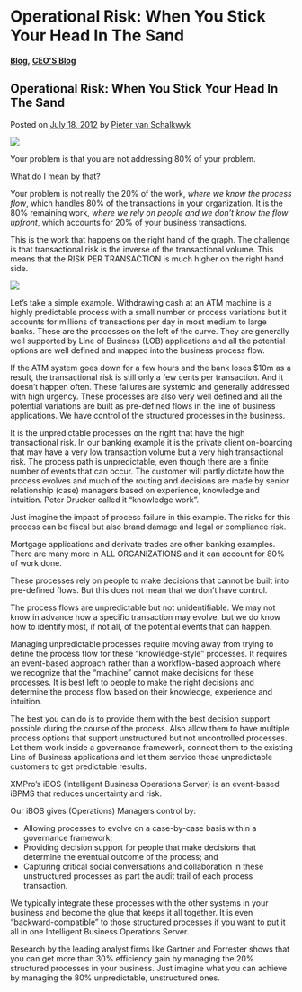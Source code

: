 # Operational Risk: When You Stick Your Head In The Sand

[**Blog**](https://xmpro.com/category/blog/)**,** [**CEO'S Blog**](https://xmpro.com/category/blog/pieter-blog/)

## Operational Risk: When You Stick Your Head In The Sand

Posted on [July 18, 2012](https://xmpro.com/unpredictable-processes/) by [Pieter van Schalkwyk](https://xmpro.com/author/pietervs/)

[![](https://xmpro.com/wp-content/uploads/2012/07/Unpredictable.png)](https://xmpro.com/wp-content/uploads/2012/07/Unpredictable.png)

Your problem is that you are not addressing 80% of your problem.

What do I mean by that?

Your problem is not really the 20% of the work, _where we know the process flow_, which handles 80% of the transactions in your organization. It is the 80% remaining work, _where we rely on people and we don’t know the flow upfront_, which accounts for 20% of your business transactions.

This is the work that happens on the right hand of the graph. The challenge is that transactional risk is the inverse of the transactional volume. This means that the RISK PER TRANSACTION is much higher on the right hand side.

[![](https://xmpro.com/wp-content/uploads/2012/07/GraphUnpredictable2.png)](https://xmpro.com/info/unpredictable-process/)

Let’s take a simple example. Withdrawing cash at an ATM machine is a highly predictable process with a small number or process variations but it accounts for millions of transactions per day in most medium to large banks. These are the processes on the left of the curve. They are generally well supported by Line of Business (LOB) applications and all the potential options are well defined and mapped into the business process flow.

If the ATM system goes down for a few hours and the bank loses $10m as a result, the transactional risk is still only a few cents per transaction. And it doesn’t happen often. These failures are systemic and generally addressed with high urgency. These processes are also very well defined and all the potential variations are built as pre-defined flows in the line of business applications. We have control of the structured processes in the business.

It is the unpredictable processes on the right that have the high transactional risk. In our banking example it is the private client on-boarding that may have a very low transaction volume but a very high transactional risk. The process path is unpredictable, even though there are a finite number of events that can occur. The customer will partly dictate how the process evolves and much of the routing and decisions are made by senior relationship (case) managers based on experience, knowledge and intuition. Peter Drucker called it “knowledge work”.

Just imagine the impact of process failure in this example. The risks for this process can be fiscal but also brand damage and legal or compliance risk.

Mortgage applications and derivate trades are other banking examples. There are many more in ALL ORGANIZATIONS and it can account for 80% of work done.

These processes rely on people to make decisions that cannot be built into pre-defined flows. But this does not mean that we don’t have control.

The process flows are unpredictable but not unidentifiable. We may not know in advance how a specific transaction may evolve, but we do know how to identify most, if not all, of the potential events that can happen.

Managing unpredictable processes require moving away from trying to define the process flow for these “knowledge-style” processes. It requires an event-based approach rather than a workflow-based approach where we recognize that the “machine” cannot make decisions for these processes. It is best left to people to make the right decisions and determine the process flow based on their knowledge, experience and intuition.

The best you can do is to provide them with the best decision support possible during the course of the process. Also allow them to have multiple process options that support unstructured but not uncontrolled processes. Let them work inside a governance framework, connect them to the existing Line of Business applications and let them service those unpredictable customers to get predictable results.

XMPro’s iBOS (Intelligent Business Operations Server) is an event-based iBPMS that reduces uncertainty and risk.

Our iBOS gives (Operations) Managers control by:

* Allowing processes to evolve on a case-by-case basis within a governance framework;
* Providing decision support for people that make decisions that determine the eventual outcome of the process; and
* Capturing critical social conversations and collaboration in these unstructured processes as part the audit trail of each process transaction.

We typically integrate these processes with the other systems in your business and become the glue that keeps it all together. It is even “backward-compatible” to those structured processes if you want to put it all in one Intelligent Business Operations Server.

Research by the leading analyst firms like Gartner and Forrester shows that you can get more than 30% efficiency gain by managing the 20% structured processes in your business. Just imagine what you can achieve by managing the 80% unpredictable, unstructured ones.

